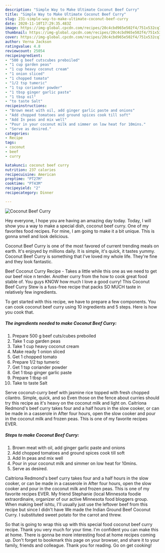 ```yaml
---
description: "Simple Way to Make Ultimate Coconut Beef Curry"
title: "Simple Way to Make Ultimate Coconut Beef Curry"
slug: 231-simple-way-to-make-ultimate-coconut-beef-curry
date: 2020-11-10T17:29:35.483Z
image: https://img-global.cpcdn.com/recipes/20c4cbd965e502f4/751x532cq70/coconut-beef-curry-recipe-main-photo.jpg
thumbnail: https://img-global.cpcdn.com/recipes/20c4cbd965e502f4/751x532cq70/coconut-beef-curry-recipe-main-photo.jpg
cover: https://img-global.cpcdn.com/recipes/20c4cbd965e502f4/751x532cq70/coconut-beef-curry-recipe-main-photo.jpg
author: Verna Jackson
ratingvalue: 4.8
reviewcount: 25054
recipeingredient:
- "500 g beef cutscubes preboiled"
- "1 cup garden peas"
- "1 cup heavy coconut cream"
- "1 onion sliced"
- "1 chopped tomato"
- "1/2 tsp tumeric"
- "1 tsp coriander powder"
- "1 tbsp ginger garlic paste"
- "1 tbsp oil"
- "to taste Salt"
recipeinstructions:
- "Brown meat with oil, add ginger garlic paste and onions"
- "Add chopped tomatoes and ground spices cook till soft"
- "Add In peas and mix well"
- "Pour in your coconut milk and simmer on low heat for 10mins."
- "Serve as desired."
categories:
- Recipe
tags:
- coconut
- beef
- curry

katakunci: coconut beef curry 
nutrition: 237 calories
recipecuisine: American
preptime: "PT27M"
cooktime: "PT43M"
recipeyield: "2"
recipecategory: Dinner

---
```



![Coconut Beef Curry](https://img-global.cpcdn.com/recipes/20c4cbd965e502f4/751x532cq70/coconut-beef-curry-recipe-main-photo.jpg)

Hey everyone, I hope you are having an amazing day today. Today, I will show you a way to make a special dish, coconut beef curry. One of my favorites food recipes. For mine, I am going to make it a bit unique. This is gonna smell and look delicious.

Coconut Beef Curry is one of the most favored of current trending meals on earth. It's enjoyed by millions daily. It is simple, it's quick, it tastes yummy. Coconut Beef Curry is something that I've loved my whole life. They're fine and they look fantastic.

Beef Coconut Curry Recipe - Takes a little while this one as we need to get our beef nice n tender. Another curry from the how to cook great food stable of. You guys KNOW how much I love a good curry! This Coconut Beef Curry Stew is a fuss-free recipe that packs SO MUCH taste in relatively few ingredients.


To get started with this recipe, we have to prepare a few components. You can cook coconut beef curry using 10 ingredients and 5 steps. Here is how you cook that.

<!--inarticleads1-->

##### The ingredients needed to make Coconut Beef Curry:

1. Prepare 500 g beef cuts/cubes preboiled
1. Take 1 cup garden peas
1. Take 1 cup heavy coconut cream
1. Make ready 1 onion sliced
1. Get 1 chopped tomato
1. Prepare 1/2 tsp tumeric
1. Get 1 tsp coriander powder
1. Get 1 tbsp ginger garlic paste
1. Prepare 1 tbsp oil
1. Take to taste Salt


Serve coconut-curry beef with jasmine rice topped with fresh chopped cilantro. Simple, quick, and so Even those on the fence about curries should try this recipe as it&#39;s heavy on the coconut milk and light on. Caitríona Redmond&#39;s beef curry takes four and a half hours in the slow cooker, or can be made in a casserole in After four hours, open the slow cooker and pour in the coconut milk and frozen peas. This is one of my favorite recipes EVER. 

<!--inarticleads2-->

##### Steps to make Coconut Beef Curry:

1. Brown meat with oil, add ginger garlic paste and onions
1. Add chopped tomatoes and ground spices cook till soft
1. Add In peas and mix well
1. Pour in your coconut milk and simmer on low heat for 10mins.
1. Serve as desired.


Caitríona Redmond&#39;s beef curry takes four and a half hours in the slow cooker, or can be made in a casserole in After four hours, open the slow cooker and pour in the coconut milk and frozen peas. This is one of my favorite recipes EVER. My friend Stephanie (local Minnesota foodie extraordinaire, organizer of our active Minnesota food bloggers group. When making beef ishtu, I&#39;ll usually just use the leftover beef from this recipe but since I didn&#39;t have We made the Indian Ground Beef Coconut Curry. I substituted sweet potato for the carrot and threw. 

So that is going to wrap this up with this special food coconut beef curry recipe. Thank you very much for your time. I'm confident you can make this at home. There is gonna be more interesting food at home recipes coming up. Don't forget to bookmark this page on your browser, and share it to your family, friends and colleague. Thank you for reading. Go on get cooking!
